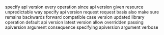 specify api version every operation since api version given resource unpredictable way specify api version request request basis also make sure remains backwards forward compatible case version updated library operation default api version latest version allow overridden passing apiversion argument consequence specifying apiversion argument verbose